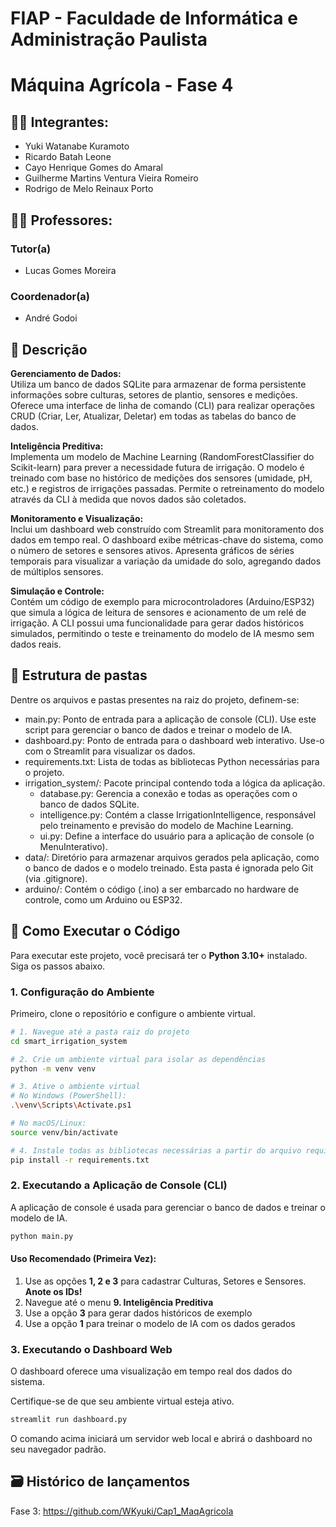 # FIAP - Faculdade de Informática e Administração Paulista
# Máquina Agrícola - Fase 4

## 👨‍🎓 Integrantes: 
- Yuki Watanabe Kuramoto
- Ricardo Batah Leone
- Cayo Henrique Gomes do Amaral
- Guilherme Martins Ventura Vieira Romeiro
- Rodrigo de Melo Reinaux Porto

## 👩‍🏫 Professores:
### Tutor(a) 
- Lucas Gomes Moreira
### Coordenador(a)
- André Godoi


## 📜 Descrição

**Gerenciamento de Dados:**  
Utiliza um banco de dados SQLite para armazenar de forma persistente informações sobre culturas, setores de plantio, sensores e medições.
Oferece uma interface de linha de comando (CLI) para realizar operações CRUD (Criar, Ler, Atualizar, Deletar) em todas as tabelas do banco de dados.  
  
**Inteligência Preditiva:**  
Implementa um modelo de Machine Learning (RandomForestClassifier do Scikit-learn) para prever a necessidade futura de irrigação.
O modelo é treinado com base no histórico de medições dos sensores (umidade, pH, etc.) e registros de irrigações passadas.
Permite o retreinamento do modelo através da CLI à medida que novos dados são coletados.  
  
**Monitoramento e Visualização:**  
Inclui um dashboard web construído com Streamlit para monitoramento dos dados em tempo real.
O dashboard exibe métricas-chave do sistema, como o número de setores e sensores ativos.
Apresenta gráficos de séries temporais para visualizar a variação da umidade do solo, agregando dados de múltiplos sensores.  
  
**Simulação e Controle:**  
Contém um código de exemplo para microcontroladores (Arduino/ESP32) que simula a lógica de leitura de sensores e acionamento de um relé de irrigação.
A CLI possui uma funcionalidade para gerar dados históricos simulados, permitindo o teste e treinamento do modelo de IA mesmo sem dados reais.


## 📁 Estrutura de pastas

Dentre os arquivos e pastas presentes na raiz do projeto, definem-se:

- main.py: Ponto de entrada para a aplicação de console (CLI). Use este script para gerenciar o banco de dados e treinar o modelo de IA.
- dashboard.py: Ponto de entrada para o dashboard web interativo. Use-o com o Streamlit para visualizar os dados.
- requirements.txt: Lista de todas as bibliotecas Python necessárias para o projeto.
- irrigation_system/: Pacote principal contendo toda a lógica da aplicação.
  - database.py: Gerencia a conexão e todas as operações com o banco de dados SQLite.
  - intelligence.py: Contém a classe IrrigationIntelligence, responsável pelo treinamento e previsão do modelo de Machine Learning.
  - ui.py: Define a interface do usuário para a aplicação de console (o MenuInterativo).
- data/: Diretório para armazenar arquivos gerados pela aplicação, como o banco de dados e o modelo treinado. Esta pasta é ignorada pelo Git (via .gitignore).
- arduino/: Contém o código (.ino) a ser embarcado no hardware de controle, como um Arduino ou ESP32.

## 🔧 Como Executar o Código

Para executar este projeto, você precisará ter o **Python 3.10+** instalado. Siga os passos abaixo.

### 1. Configuração do Ambiente

Primeiro, clone o repositório e configure o ambiente virtual.

```bash
# 1. Navegue até a pasta raiz do projeto
cd smart_irrigation_system

# 2. Crie um ambiente virtual para isolar as dependências
python -m venv venv

# 3. Ative o ambiente virtual
# No Windows (PowerShell):
.\venv\Scripts\Activate.ps1

# No macOS/Linux:
source venv/bin/activate

# 4. Instale todas as bibliotecas necessárias a partir do arquivo requirements.txt
pip install -r requirements.txt
```

### 2. Executando a Aplicação de Console (CLI)

A aplicação de console é usada para gerenciar o banco de dados e treinar o modelo de IA.

```bash
python main.py
```

#### Uso Recomendado (Primeira Vez):

1. Use as opções **1, 2 e 3** para cadastrar Culturas, Setores e Sensores. **Anote os IDs!**
2. Navegue até o menu **9. Inteligência Preditiva**
3. Use a opção **3** para gerar dados históricos de exemplo
4. Use a opção **1** para treinar o modelo de IA com os dados gerados

### 3. Executando o Dashboard Web

O dashboard oferece uma visualização em tempo real dos dados do sistema.

Certifique-se de que seu ambiente virtual esteja ativo.

```bash
streamlit run dashboard.py
```

O comando acima iniciará um servidor web local e abrirá o dashboard no seu navegador padrão.

## 🗃 Histórico de lançamentos  
  
Fase 3: https://github.com/WKyuki/Cap1_MaqAgricola
